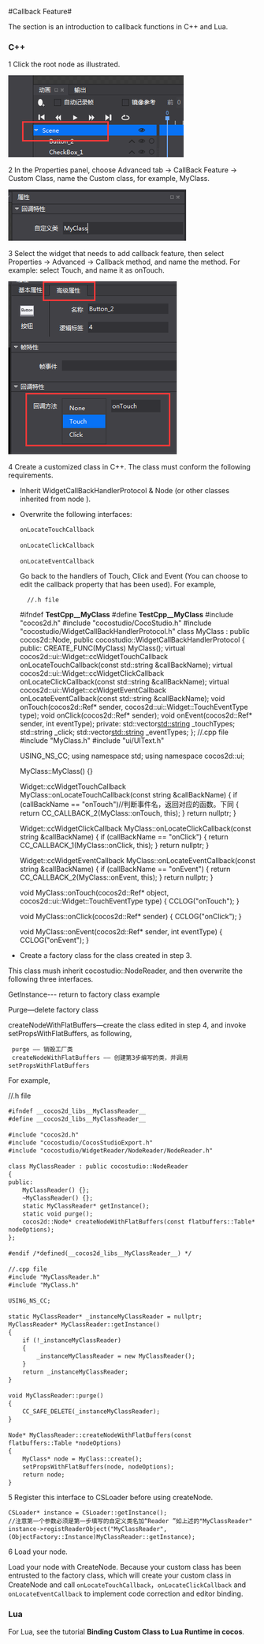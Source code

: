 #Callback Feature#

The section is an introduction to callback functions in C++ and Lua.

### C++ ###

1   Click the root node as illustrated. 

   ![image](res/image001.png)
  
2 In the Properties panel, choose Advanced tab -> CallBack Feature -> Custom Class, name the Custom class, for example, MyClass. 

   ![image](res/image002.png)

3 Select the widget that needs to add callback feature, then select Properties -> Advanced -> Callback method, and name the method. For example: select Touch, and name it as onTouch. 

   ![image](res/image003.png)

4 Create a customized class in C++. The class must conform the following requirements. 

- Inherit WidgetCallBackHandlerProtocol & Node (or other classes inherited from node ).

- Overwrite the following interfaces:

	  onLocateTouchCallback 

	  onLocateClickCallback 

	  onLocateEventCallback 

  Go back to the handlers of Touch, Click and Event (You can choose to edit the callback property that has been used). For example, 
 
        //.h file 
 
	#ifndef __TestCpp__MyClass__ 
	#define __TestCpp__MyClass__ 
	#include "cocos2d.h" 
	#include "cocostudio/CocoStudio.h" 
	#include "cocostudio/WidgetCallBackHandlerProtocol.h" 
	class MyClass : public cocos2d::Node, public cocostudio::WidgetCallBackHandlerProtocol 
	{ 
	public: 
		CREATE_FUNC(MyClass) 
		MyClass(); 
		virtual cocos2d::ui::Widget::ccWidgetTouchCallback 
		onLocateTouchCallback(const std::string &callBackName); 
		virtual cocos2d::ui::Widget::ccWidgetClickCallback 
		onLocateClickCallback(const std::string &callBackName); 
		virtual cocos2d::ui::Widget::ccWidgetEventCallback 
		onLocateEventCallback(const std::string &callBackName); 
		void onTouch(cocos2d::Ref* sender, cocos2d::ui::Widget::TouchEventType type); 
		void onClick(cocos2d::Ref* sender); 
		void onEvent(cocos2d::Ref* sender, int eventType); 
	 private: 
		std::vector<std::string> _touchTypes; 
		std::string _click; 
		std::vector<std::string> _eventTypes; 
	}; 
	//.cpp file 
	#include "MyClass.h" 
	#include "ui/UIText.h" 
	
	USING_NS_CC; 
	using namespace std; 
	using namespace cocos2d::ui; 
	
	MyClass::MyClass() 
	{} 
	
	Widget::ccWidgetTouchCallback MyClass::onLocateTouchCallback(const string &callBackName) 
	{ 
		if (callBackName == "onTouch")//判断事件名，返回对应的函数。下同 
		{ 
			return CC_CALLBACK_2(MyClass::onTouch, this); 
		} 
		return nullptr; 
	} 
	
	Widget::ccWidgetClickCallback MyClass::onLocateClickCallback(const string &callBackName) 
	{ 
		if (callBackName == "onClick") 
		{ 
			return CC_CALLBACK_1(MyClass::onClick, this); 
		} 
		return nullptr; 
	} 
	
	Widget::ccWidgetEventCallback MyClass::onLocateEventCallback(const string &callBackName) 
	{ 
		if (callBackName == "onEvent") 
		{ 
			return CC_CALLBACK_2(MyClass::onEvent, this); 
		} 
		return nullptr; 
	} 
	
	void MyClass::onTouch(cocos2d::Ref* object, cocos2d::ui::Widget::TouchEventType type) 
	{ 
		CCLOG("onTouch"); 
	} 
	
	void MyClass::onClick(cocos2d::Ref* sender) 
	{ 
		CCLOG("onClick"); 
	} 
	
	void MyClass::onEvent(cocos2d::Ref* sender, int eventType) 
	{ 
		CCLOG("onEvent"); 
	} 


- Create a factory class for the class created in step 3.

This class mush inherit cocostudio::NodeReader, and then overwrite the following three interfaces.

Getlnstance--- return to factory class example

Purge—delete factory class

createNodeWithFlatBuffers—create the class edited in step 4, and invoke setPropsWithFlatBuffers, as following, 

     purge —— 销毁工厂类 
     createNodeWithFlatBuffers —— 创建第3步编写的类，并调用setPropsWithFlatBuffers 

For example, 
   
   //.h file 
   
	#ifndef __cocos2d_libs__MyClassReader__
	#define __cocos2d_libs__MyClassReader__

	#include "cocos2d.h"
	#include "cocostudio/CocosStudioExport.h"
	#include "cocostudio/WidgetReader/NodeReader/NodeReader.h"

	class MyClassReader : public cocostudio::NodeReader
	{       
	public:
		MyClassReader() {};
		~MyClassReader() {};   
		static MyClassReader* getInstance();
		static void purge();
		cocos2d::Node* createNodeWithFlatBuffers(const flatbuffers::Table* nodeOptions);
	};

	#endif /*defined(__cocos2d_libs__MyClassReader__) */ 

	//.cpp file
	#include "MyClassReader.h"
	#include "MyClass.h"

	USING_NS_CC;
	
    static MyClassReader* _instanceMyClassReader = nullptr;
	MyClassReader* MyClassReader::getInstance()
	{
		if (!_instanceMyClassReader)
		{
			_instanceMyClassReader = new MyClassReader();
		}
		return _instanceMyClassReader;
	}

	void MyClassReader::purge()
	{
		CC_SAFE_DELETE(_instanceMyClassReader);
	}

	Node* MyClassReader::createNodeWithFlatBuffers(const flatbuffers::Table *nodeOptions)
	{
		MyClass* node = MyClass::create();
		setPropsWithFlatBuffers(node, nodeOptions);
		return node;
	} 

5 Register this interface to CSLoader before using createNode.
  
	CSLoader* instance = CSLoader::getInstance();
	//注意第一个参数必须是第一步填写的自定义类名加“Reader ”如上述的"MyClassReader" 
	instance->registReaderObject("MyClassReader",(ObjectFactory::Instance)MyClassReader::getInstance);

6 Load your node.

Load your node with CreateNode. Because your custom class has been entrusted to the factory class, which will create your custom class in CreateNode and call `onLocateTouchCallback`，`onLocateClickCallback` and `onLocateEventCallback` to implement code correction and editor binding. 

### Lua ###

For Lua, see the tutorial **Binding Custom Class to Lua Runtime in cocos**.
